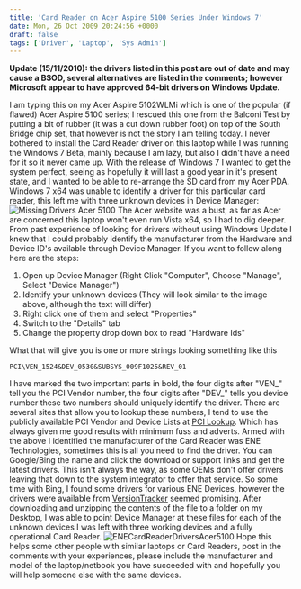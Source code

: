 ```yaml
---
title: 'Card Reader on Acer Aspire 5100 Series Under Windows 7'
date: Mon, 26 Oct 2009 20:24:56 +0000
draft: false
tags: ['Driver', 'Laptop', 'Sys Admin']
---
```


**Update (15/11/2010): the drivers listed in this post are out of date and may cause a BSOD, several alternatives are listed in the comments; however Microsoft appear to have approved 64-bit drivers on Windows Update.**

I am typing this on my Acer Aspire 5102WLMi which is one of the popular (if flawed) Acer Aspire 5100 series; I rescued this one from the Balconi Test by putting a bit of rubber (it was a cut down rubber foot) on top of the South Bridge chip set, that however is not the story I am telling today. I never bothered to install the Card Reader driver on this laptop while I was running the Windows 7 Beta, mainly because I am lazy, but also I didn't have a need for it so it never came up. With the release of Windows 7 I wanted to get the system perfect, seeing as hopefully it will last a good year in it's present state, and I wanted to be able to re-arrange the SD card from my Acer PDA. Windows 7 x64 was unable to identify a driver for this particular card reader, this left me with three unknown devices in Device Manager: ![Missing Drivers Acer 5100](/uploads/2009/10/MissingDriversAcer5100.png "Missing Drivers Acer 5100") The Acer website was a bust, as far as Acer are concerned this laptop won't even run Vista x64, so I had to dig deeper. From past experience of looking for drivers without using Windows Update I knew that I could probably identify the manufacturer from the Hardware and Device ID's available through Device Manager. If you want to follow along here are the steps:

1.  Open up Device Manager (Right Click "Computer", Choose "Manage", Select "Device Manager")
2.  Identify your unknown devices (They will look similar to the image above, although the text will differ)
3.  Right click one of them and select "Properties"
4.  Switch to the "Details" tab
5.  Change the property drop down box to read "Hardware Ids"

What that will give you is one or more strings looking something like this

```
PCI\VEN_1524&DEV_0530&SUBSYS_009F1025&REV_01
```

I have marked the two important parts in bold, the four digits after "VEN_" tell you the PCI Vendor number, the four digits after "DEV_" tells you device number these two numbers should uniquely identify the driver. There are several sites that allow you to lookup these numbers, I tend to use the publicly available PCI Vendor and Device Lists at [PCI Lookup](https://www.pcilookup.com/). Which has always given me good results with minimum fuss and adverts. Armed with the above I identified the manufacturer of the Card Reader was ENE Technologies, sometimes this is all you need to find the driver. You can Google/Bing the name and click the download or support links and get the latest drivers. This isn't always the way, as some OEMs don't offer drivers leaving that down to the system integrator to offer that service. So some time with Bing, I found some drivers for various ENE Devices, however the drivers were available from [VersionTracker](http://www.versiontracker.com/dyn/moreinfo/win/115639) seemed promising. After downloading and unzipping the contents of the file to a folder on my Desktop, I was able to point Device Manager at these files for each of the unknown devices I was left with three working devices and a fully operational Card Reader. ![ENECardReaderDriversAcer5100](/uploads/2009/10/ENECardReaderDriversAcer5100.png "ENECardReaderDriversAcer5100") Hope this helps some other people with similar laptops or Card Readers, post in the comments with your experiences, please include the manufacturer and model of the laptop/netbook you have succeeded with and hopefully you will help someone else with the same devices.